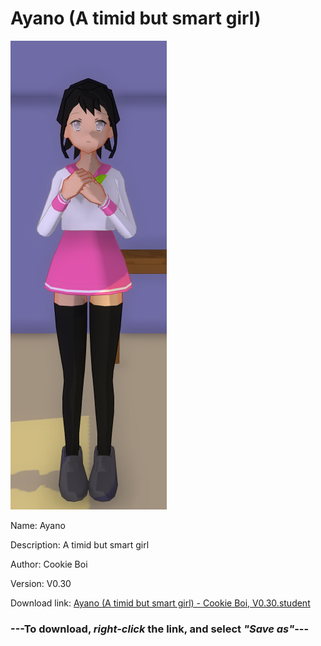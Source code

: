 # Ayano (A timid but smart girl)

<img src = "https://raw.githubusercontent.com/Arbiter1223/Daigaku-Gurashi-Custom-Students/master/Students/Files/Ayano%20(A%20timid%20but%20smart%20girl).png">

Name: Ayano

Description: A timid but smart girl

Author: Cookie Boi

Version: V0.30

Download link: <a href="https://raw.githubusercontent.com/Arbiter1223/Daigaku-Gurashi-Custom-Students/master/Students/Files/Ayano%20(A%20timid%20but%20smart%20girl)%20-%20Cookie%20Boi%2C%20V0.30.student">Ayano (A timid but smart girl) - Cookie Boi, V0.30.student</a>

### ---**To download, _right-click_ the link, and select _"Save as"_**---
